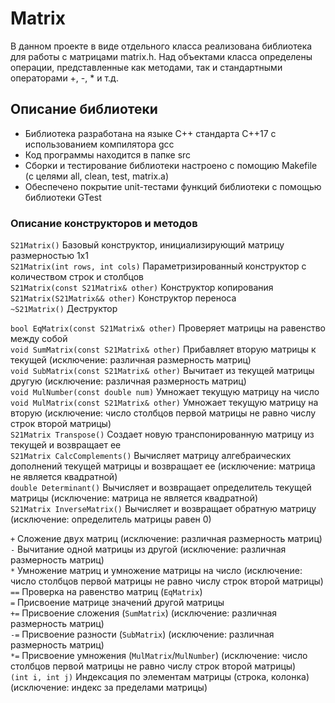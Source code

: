 # Matrix

В данном проекте в виде отдельного класса реализована библиотека для работы с матрицами matrix.h. Над объектами класса определены операции, представленные как методами, так и стандартными операторами +, -, * и т.д.

## Описание библиотеки

- Библиотека разработана на языке C++ стандарта C++17 с использованием компилятора gcc
- Код программы находится в папке src
- Сборки и тестирование библиотеки настроено с помощию Makefile (с целями all, clean, test, matrix.a)
- Обеспечено покрытие unit-тестами функций библиотеки c помощью библиотеки GTest

### Описание конструкторов и методов

 `S21Matrix()` Базовый конструктор, инициализирующий матрицу размерностью 1х1 \
 `S21Matrix(int rows, int cols)` Параметризированный конструктор с количеством строк и столбцов \
 `S21Matrix(const S21Matrix& other)` Конструктор копирования \
 `S21Matrix(S21Matrix&& other)` Конструктор переноса \
 `~S21Matrix()` Деструктор 

 `bool EqMatrix(const S21Matrix& other)` Проверяет матрицы на равенство между собой \
 `void SumMatrix(const S21Matrix& other)` Прибавляет вторую матрицы к текущей (исключение: различная размерность матриц) \
 `void SubMatrix(const S21Matrix& other)` Вычитает из текущей матрицы другую (исключение: различная размерность матриц) \
 `void MulNumber(const double num)` Умножает текущую матрицу на число \
 `void MulMatrix(const S21Matrix& other)` Умножает текущую матрицу на вторую (исключение: число столбцов первой матрицы не равно числу строк второй матрицы) \
 `S21Matrix Transpose()` Создает новую транспонированную матрицу из текущей и возвращает ее \
 `S21Matrix CalcComplements()` Вычисляет матрицу алгебраических дополнений текущей матрицы и возвращает ее (исключение: матрица не является квадратной) \
 `double Determinant()` Вычисляет и возвращает определитель текущей матрицы (исключение: матрица не является квадратной) \
 `S21Matrix InverseMatrix()` Вычисляет и возвращает обратную матрицу (исключение: определитель матрицы равен 0) 

 `+` Сложение двух матриц (исключение: различная размерность матриц) \
 `-` Вычитание одной матрицы из другой (исключение: различная размерность матриц) \
 `*` Умножение матриц и умножение матрицы на число (исключение: число столбцов первой матрицы не равно числу строк второй матрицы) \
 `==` Проверка на равенство матриц (`EqMatrix`) \
 `=` Присвоение матрице значений другой матрицы \
 `+=` Присвоение сложения (`SumMatrix`) (исключение: различная размерность матриц) \
 `-=` Присвоение разности (`SubMatrix`) (исключение: различная размерность матриц) \
 `*=` Присвоение умножения (`MulMatrix`/`MulNumber`) (исключение: число столбцов первой матрицы не равно числу строк второй матрицы) \
 `(int i, int j)` Индексация по элементам матрицы (строка, колонка) (исключение: индекс за пределами матрицы) 
